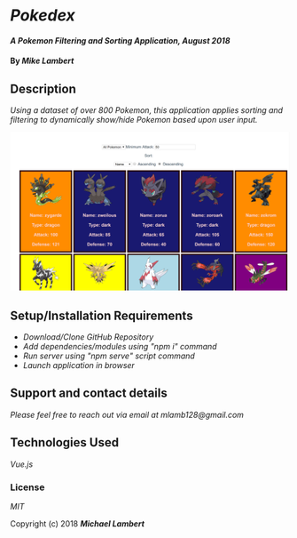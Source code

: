 # _Pokedex_

#### _A Pokemon Filtering and Sorting Application, August 2018_

#### By _**Mike Lambert**_

## Description

_Using a dataset of over 800 Pokemon, this application applies sorting and filtering to dynamically show/hide Pokemon based upon user input._

![Screenshot of Pokedex](./src/assets/screenshot.png)

## Setup/Installation Requirements

* _Download/Clone GitHub Repository_
* _Add dependencies/modules using "npm i" command_
* _Run server using "npm serve" script command_
* _Launch application in browser_

## Support and contact details

_Please feel free to reach out via email at mlamb128@gmail.com_

## Technologies Used

_Vue.js_

### License

*MIT*

Copyright (c) 2018 **_Michael Lambert_**
